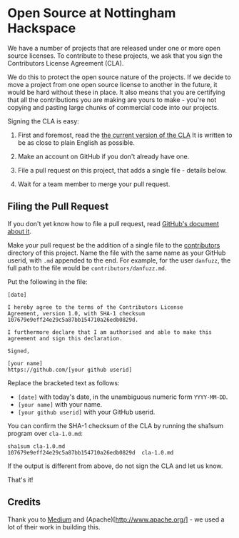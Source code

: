 # Open Source at Nottingham Hackspace

We have a number of projects that are released under one or more open source licenses.  To contribute to these projects, we ask that you sign the Contributors License Agreement (CLA).

We do this to protect the open source nature of the projects.  If we decide to move a project from one open source license to another in the future, it would be hard without these in place.  It also means that you are certifying that all the contributions you are making are yours to make - you're not copying and pasting large chunks of commercial code into our projects.

Signing the CLA is easy:

1. First and foremost, read the [the current version of the
   CLA](cla-1.0.md) It is written to be as close to plain English as possible.

2. Make an account on GitHub if you don't already have one.

3. File a pull request on this project, that adds a single file - details below.

4. Wait for a team member to merge your pull request.


## Filing the Pull Request

If you don't yet know how to file a pull request, read [GitHub's
document about it](https://help.github.com/articles/using-pull-requests).

Make your pull request be the addition of a single file to the
[contributors](contributors) directory of this project. Name the file
with the same name as your GitHub userid, with `.md` appended to the
end. For example, for the user `danfuzz`, the full path to the file
would be `contributors/danfuzz.md`.

Put the following in the file:

```
[date]

I hereby agree to the terms of the Contributors License
Agreement, version 1.0, with SHA-1 checksum 107679e9eff24e29c5a87bb154710a26edb0829d.

I furthermore declare that I am authorised and able to make this
agreement and sign this declaration.

Signed,

[your name]
https://github.com/[your github userid]
```

Replace the bracketed text as follows:

* `[date]` with today's date, in the unambiguous numeric form `YYYY-MM-DD`.
* `[your name]` with your name.
* `[your github userid]` with your GitHub userid.

You can confirm the SHA-1 checksum of the CLA by running the sha1sum program over `cla-1.0.md`:

```
sha1sum cla-1.0.md
107679e9eff24e29c5a87bb154710a26edb0829d  cla-1.0.md
```

If the output is different from above, do not sign the CLA and let us know.

That's it!

## Credits

Thank you to [Medium](https://github.com/Medium) and (Apache)[http://www.apache.org/] - we used a lot of their work in building this.